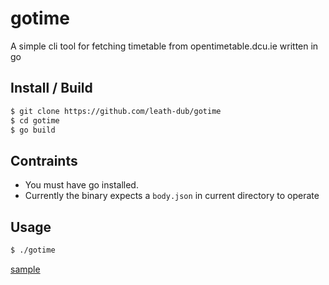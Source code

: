 # gotime
A simple cli tool for fetching timetable from opentimetable.dcu.ie written
in go

## Install / Build
```sh
$ git clone https://github.com/leath-dub/gotime
$ cd gotime
$ go build
```

## Contraints
* You must have go installed.
* Currently the binary expects a ``body.json`` in current directory to operate

## Usage
```sh
$ ./gotime
```
[sample](https://imgur.com/a/BTM5xxO)
